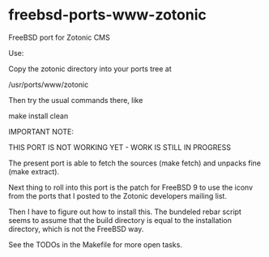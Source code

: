 freebsd-ports-www-zotonic
=========================

FreeBSD port for Zotonic CMS


Use:

Copy the zotonic directory into your ports tree at

  /usr/ports/www/zotonic
  
Then try the usual commands there, like

  make install clean


IMPORTANT NOTE: 

THIS PORT IS NOT WORKING YET - WORK IS STILL IN PROGRESS

The present port is able to fetch the sources (make fetch) and
unpacks fine (make extract). 

Next thing to roll into this port is the patch for FreeBSD 9
to use the iconv from the ports that I posted to the Zotonic
developers mailing list.

Then I have to figure out how to install this.
The bundeled rebar script seems to assume that the build
directory is equal to the installation directory, which is
not the FreeBSD way.

See the TODOs in the Makefile for more open tasks.
